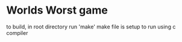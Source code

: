 # Worlds Worst game

to build, in root directory run 'make' 
make file is setup to run using c compiler
